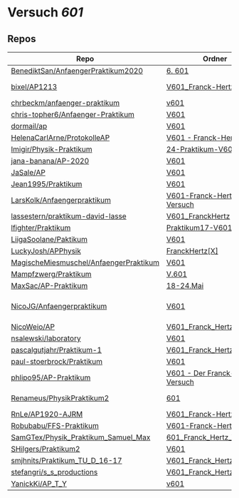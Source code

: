 # Versuch *601*

## Repos

|                                          Repo                                          |                                                               Ordner                                                                |                                                                                                                                                                                                                         PDFs                                                                                                                                                                                                                          |
|----------------------------------------------------------------------------------------|-------------------------------------------------------------------------------------------------------------------------------------|-------------------------------------------------------------------------------------------------------------------------------------------------------------------------------------------------------------------------------------------------------------------------------------------------------------------------------------------------------------------------------------------------------------------------------------------------------|
|[BenediktSan/AnfaengerPraktikum2020](../repo/BenediktSan/AnfaengerPraktikum2020)        |[6. 601](https://github.com/BenediktSan/AnfaengerPraktikum2020/tree/main/Versuche%20Semester%20IV/6.%20601)                          |[V601.pdf](https://docs.google.com/viewer?url=https://raw.githubusercontent.com/BenediktSan/AnfaengerPraktikum2020/main/Versuche%20Semester%20IV/6.%20601/V601.pdf)                                                                                                                                                                                                                                                                                    |
|[bixel/AP1213](../repo/bixel/AP1213)                                                    |[V601_Franck-Hertz](https://github.com/bixel/AP1213/tree/master/V601_Franck-Hertz)                                                   |[00_protokoll.pdf](https://docs.google.com/viewer?url=https://raw.githubusercontent.com/bixel/AP1213/master/V601_Franck-Hertz/00_protokoll.pdf)<br/>[V601.pdf](https://docs.google.com/viewer?url=https://raw.githubusercontent.com/bixel/AP1213/master/V601_Franck-Hertz/V601.pdf)                                                                                                                                                                    |
|[chrbeckm/anfaenger-praktikum](../repo/chrbeckm/anfaenger-praktikum)                    |[v601](https://github.com/chrbeckm/anfaenger-praktikum/tree/master/v601)                                                             |–                                                                                                                                                                                                                                                                                                                                                                                                                                                      |
|[chris-topher6/Anfaenger-Praktikum](../repo/chris-topher6/Anfaenger-Praktikum)          |[V601](https://github.com/chris-topher6/Anfaenger-Praktikum/tree/master/V601)                                                        |–                                                                                                                                                                                                                                                                                                                                                                                                                                                      |
|[dormail/ap](../repo/dormail/ap)                                                        |[V601](https://github.com/dormail/ap/tree/main/V601)                                                                                 |–                                                                                                                                                                                                                                                                                                                                                                                                                                                      |
|[HelenaCarlArne/ProtokolleAP](../repo/HelenaCarlArne/ProtokolleAP)                      |[V601 - Franck-Hertz](https://github.com/HelenaCarlArne/ProtokolleAP/tree/master/V601%20-%20Franck-Hertz)                            |–                                                                                                                                                                                                                                                                                                                                                                                                                                                      |
|[Imigir/Physik-Praktikum](../repo/Imigir/Physik-Praktikum)                              |[24-Praktikum-V601](https://github.com/Imigir/Physik-Praktikum/tree/master/24-Praktikum-V601)                                        |–                                                                                                                                                                                                                                                                                                                                                                                                                                                      |
|[jana-banana/AP-2020](../repo/jana-banana/AP-2020)                                      |[V601](https://github.com/jana-banana/AP-2020/tree/main/we%20did%20that/V601)                                                        |[main.pdf](https://docs.google.com/viewer?url=https://raw.githubusercontent.com/jana-banana/AP-2020/main/we%20did%20that/V601/build/main.pdf)                                                                                                                                                                                                                                                                                                          |
|[JaSale/AP](../repo/JaSale/AP)                                                          |[V601](https://github.com/JaSale/AP/tree/master/V601)                                                                                |[V601_Franck_Hertz.pdf](https://docs.google.com/viewer?url=https://raw.githubusercontent.com/JaSale/AP/master/PDF/V601_Franck_Hertz.pdf)                                                                                                                                                                                                                                                                                                               |
|[Jean1995/Praktikum](../repo/Jean1995/Praktikum)                                        |[V601](https://github.com/Jean1995/Praktikum/tree/master/V601)                                                                       |[V601.pdf](https://docs.google.com/viewer?url=https://raw.githubusercontent.com/Jean1995/Praktikum/master/Protokolle_Fertig/V601.pdf)                                                                                                                                                                                                                                                                                                                  |
|[LarsKolk/Anfaengerpraktikum](../repo/LarsKolk/Anfaengerpraktikum)                      |[V601-Franck-Hertz-Versuch](https://github.com/LarsKolk/Anfaengerpraktikum/tree/master/V601-Franck-Hertz-Versuch)                    |–                                                                                                                                                                                                                                                                                                                                                                                                                                                      |
|[lassestern/praktikum-david-lasse](../repo/lassestern/praktikum-david-lasse)            |[V601_FranckHertz](https://github.com/lassestern/praktikum-david-lasse/tree/master/V601_FranckHertz)                                 |–                                                                                                                                                                                                                                                                                                                                                                                                                                                      |
|[lfighter/Praktikum](../repo/lfighter/Praktikum)                                        |[Praktikum17-V601](https://github.com/lfighter/Praktikum/tree/master/Praktikum17-V601)                                               |–                                                                                                                                                                                                                                                                                                                                                                                                                                                      |
|[LiigaSoolane/Paktikum](../repo/LiigaSoolane/Paktikum)                                  |[V601](https://github.com/LiigaSoolane/Paktikum-mit-dem-Teufel/tree/main/V601)                                                       |–                                                                                                                                                                                                                                                                                                                                                                                                                                                      |
|[LuckyJosh/APPhysik](../repo/LuckyJosh/APPhysik)                                        |[FranckHertz[X]](https://github.com/LuckyJosh/APPhysik/tree/master/FranckHertz%5BX%5D)                                               |–                                                                                                                                                                                                                                                                                                                                                                                                                                                      |
|[MagischeMiesmuschel/AnfaengerPraktikum](../repo/MagischeMiesmuschel/AnfaengerPraktikum)|[V601](https://github.com/MagischeMiesmuschel/AnfaengerPraktikum/tree/master/V601)                                                   |–                                                                                                                                                                                                                                                                                                                                                                                                                                                      |
|[Mampfzwerg/Praktikum](../repo/Mampfzwerg/Praktikum)                                    |[V.601](https://github.com/Mampfzwerg/Praktikum/tree/master/V.601)                                                                   |[main.pdf](https://docs.google.com/viewer?url=https://raw.githubusercontent.com/Mampfzwerg/Praktikum/master/V.601/latex-template/main.pdf)                                                                                                                                                                                                                                                                                                             |
|[MaxSac/AP-Praktikum](../repo/MaxSac/AP-Praktikum)                                      |[18-24.Mai](https://github.com/MaxSac/AP-Praktikum/tree/master/18-24.Mai)                                                            |–                                                                                                                                                                                                                                                                                                                                                                                                                                                      |
|[NicoJG/Anfaengerpraktikum](../repo/NicoJG/Anfaengerpraktikum)                          |[V601](https://github.com/NicoJG/Anfaengerpraktikum/tree/master/V601)                                                                |[Abgabe.pdf](https://docs.google.com/viewer?url=https://raw.githubusercontent.com/NicoJG/Anfaengerpraktikum/master/V601/Abgabe.pdf)<br/>[Abgabe_korrigiert.pdf](https://docs.google.com/viewer?url=https://raw.githubusercontent.com/NicoJG/Anfaengerpraktikum/master/V601/Abgabe_korrigiert.pdf)<br/>[V601_Feedback.pdf](https://docs.google.com/viewer?url=https://raw.githubusercontent.com/NicoJG/Anfaengerpraktikum/master/V601/V601_Feedback.pdf)|
|[NicoWeio/AP](../repo/NicoWeio/AP)                                                      |[V601_Franck_Hertz_Versuch](https://github.com/NicoWeio/AP/tree/gh-pages/V601_Franck_Hertz_Versuch)                                  |[main.pdf](https://docs.google.com/viewer?url=https://raw.githubusercontent.com/NicoWeio/AP/gh-pages/V601_Franck_Hertz_Versuch/build/main.pdf)                                                                                                                                                                                                                                                                                                         |
|[nsalewski/laboratory](../repo/nsalewski/laboratory)                                    |[V601](https://github.com/nsalewski/laboratory/tree/master/V601)                                                                     |–                                                                                                                                                                                                                                                                                                                                                                                                                                                      |
|[pascalgutjahr/Praktikum-1](../repo/pascalgutjahr/Praktikum-1)                          |[V601_Franck_Hertz](https://github.com/pascalgutjahr/Praktikum-1/tree/master/V601_Franck_Hertz)                                      |–                                                                                                                                                                                                                                                                                                                                                                                                                                                      |
|[paul-stoerbrock/Praktikum](../repo/paul-stoerbrock/Praktikum)                          |[V601](https://github.com/paul-stoerbrock/Praktikum/tree/master/V601)                                                                |–                                                                                                                                                                                                                                                                                                                                                                                                                                                      |
|[phlipo95/AP-Praktikum](../repo/phlipo95/AP-Praktikum)                                  |[V601 - Der Franck-Hertz-Versuch](https://github.com/phlipo95/AP-Praktikum/tree/master/V601%20-%20Der%20Franck-Hertz-Versuch)        |–                                                                                                                                                                                                                                                                                                                                                                                                                                                      |
|[Renameus/PhysikPraktikum2](../repo/Renameus/PhysikPraktikum2)                          |[601](https://github.com/Renameus/PhysikPraktikum2/tree/master/Versuche/601)                                                         |[protokoll.pdf](https://docs.google.com/viewer?url=https://raw.githubusercontent.com/Renameus/PhysikPraktikum2/master/Versuche/601/protokoll.pdf)<br/>[V601.pdf](https://docs.google.com/viewer?url=https://raw.githubusercontent.com/Renameus/PhysikPraktikum2/master/Versuche/601/V601.pdf)                                                                                                                                                          |
|[RnLe/AP1920-AJRM](../repo/RnLe/AP1920-AJRM)                                            |[V601_Franck-Hertz](https://github.com/RnLe/AP1920-AJRM/tree/master/V601_Franck-Hertz)                                               |[V601.pdf](https://docs.google.com/viewer?url=https://raw.githubusercontent.com/RnLe/AP1920-AJRM/master/V601_Franck-Hertz/V601.pdf)                                                                                                                                                                                                                                                                                                                    |
|[Robubabu/FFS-Praktikum](../repo/Robubabu/FFS-Praktikum)                                |[V601-Franck-Hertz](https://github.com/Robubabu/FFS-Praktikum/tree/master/V601-Franck-Hertz)                                         |[V601.pdf](https://docs.google.com/viewer?url=https://raw.githubusercontent.com/Robubabu/FFS-Praktikum/master/Versuchs_pdfs/SS/V601.pdf)                                                                                                                                                                                                                                                                                                               |
|[SamGTex/Physik_Praktikum_Samuel_Max](../repo/SamGTex/Physik_Praktikum_Samuel_Max)      |[601_Franck_Hertz_Versuch](https://github.com/SamGTex/Physik_Praktikum_Samuel_Max/tree/master/601_Franck_Hertz_Versuch)              |–                                                                                                                                                                                                                                                                                                                                                                                                                                                      |
|[SHilgers/Praktikum2](../repo/SHilgers/Praktikum2)                                      |[V601](https://github.com/SHilgers/Praktikum2/tree/master/V601)                                                                      |–                                                                                                                                                                                                                                                                                                                                                                                                                                                      |
|[smjhnits/Praktikum_TU_D_16-17](../repo/smjhnits/Praktikum_TU_D_16-17)                  |[V601_Franck_Hertz](https://github.com/smjhnits/Praktikum_TU_D_16-17/tree/master/Anf%C3%A4ngerpraktikum/Protokolle/V601_Franck_Hertz)|[V601.pdf](https://docs.google.com/viewer?url=https://raw.githubusercontent.com/smjhnits/Praktikum_TU_D_16-17/master/Anf%C3%A4ngerpraktikum/Fertige%20Protokolle/V601.pdf)                                                                                                                                                                                                                                                                             |
|[stefangri/s_s_productions](../repo/stefangri/s_s_productions)                          |[V601_Franck_Hertz](https://github.com/stefangri/s_s_productions/tree/master/PHY341/V601_Franck_Hertz)                               |–                                                                                                                                                                                                                                                                                                                                                                                                                                                      |
|[YanickKi/AP_T_Y](../repo/YanickKi/AP_T_Y)                                              |[v601](https://github.com/YanickKi/AP_T_Y/tree/main/v601)                                                                            |–                                                                                                                                                                                                                                                                                                                                                                                                                                                      |
